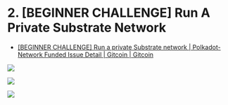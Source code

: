 # 2. [BEGINNER CHALLENGE] Run A Private Substrate Network

* [[BEGINNER CHALLENGE] Run a private Substrate network | Polkadot-Network Funded Issue Detail | Gitcoin | Gitcoin](https://gitcoin.co/issue/Polkadot-Network/hello-world-by-polkadot/16/100023942)

![](https://i.imgur.com/yla6RpM.png)

![](https://i.imgur.com/bQCNTRk.png)

![](https://i.imgur.com/UZzNPbT.png)




